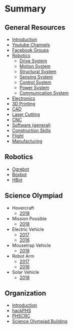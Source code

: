 # Summary

## General Resources

* [Introduction](README.md)
* [Youtube Channels](general-resources/youtube-channels.md)
* [Facebook Groups](general-resources/facebook-groups.md)
* [Robotics](general-resources/robotics/introduction.md)
  * [Drive System](general-resources/robotics/drive-system.md)
  * [Motion System](general-resources/robotics/motion-system.md)
  * [Structural System](general-resources/robotics/structural-system.md)
  * [Sensing System](general-resources/robotics/sensing-system.md)
  * [Control System](general-resources/robotics/control-system.md)
  * [Power System](general-resources/robotics/power-system.md)
  * [Communication System](general-resources/robotics/communication-system.md)
* [Electronics](general-resources/electronics.md)
* [3D Printing](general-resources/3d-printing.md)
* [CAD](general-resources/cad.md)
* [Laser Cutting](general-resources/laser-cutting.md)
* [CNC](general-resources/cnc.md)
* [Software \(general\)](general-resources/software.md)
* [Construction Skills](general-resources/construction-skills.md)
* [Flight](general-resources/flight.md)
* [Manufacturing](general-resources/manufacturing.md)

## Robotics

* [Ogrebot](robotics/ogrebot.md)
* [Boxbot](robotics/boxbot.md)
* [HBot](robotics/hbot.md)

## Science Olympiad

* Hovercraft
  * [2018](scioly/Hovercraft/hovercraft-2018.md)
* Mission Possible
  * [2018](scioly/Mission/mission-2018.md)
* Electric Vehicle
  * [2017](scioly/EV/electric-vehicle-2017.md)
  * [2016](scioly/EV/electric-vehicle-2016.md)
* Mousetrap Vehicle
  * [2018](scioly/Mousetrap/mousetrap-vehicle-2018.md)
* Robot Arm
  * [2017](scioly/Robot-Arm/robot-arm-2017.md)
  * [2016](scioly/Robot-Arm/robot-arm-2016.md)
* Solar Vehicle
  * [2018](scioly/Solar/solar-vehicle-2018.md)

## Organization

* [Introduction](organization/introduction.md)
* [hackPHS](organization/hackathons.md)
* [PHSCRC](organization/PHSCRC.md)
* [Science Olympiad Building](organization/science-olympiad.md)
